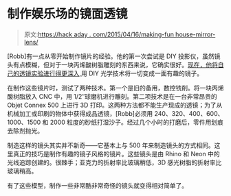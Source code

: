 # 制作娱乐场的镜面透镜

> 原文:[https://hack aday . com/2015/04/16/making-fun house-mirror-lens/](https://hackaday.com/2015/04/16/making-funhouse-mirror-lenses/)

[Robb]有一点从零开始制作镜片的经验。他的第一次尝试是 DIY 投影仪，虽然镜头有点模糊，但对于一块丙烯酸树脂雕刻的东西来说，它确实很好。[现在，他将自己的透镜实验进行得更深入](http://www.instructables.com/id/Making-Custom-Lenses/?ALLSTEPS),用 DIY 光学技术将一切变成一面有趣的镜子。

在制作这些镜片时，测试了两种技术。第一个是旧的备用，数控铣削。将一块丙烯酸树脂放入 CNC 中，用 1/2″球磨机进行雕刻。第二项技术是在一台非常昂贵的 Objet Connex 500 上进行 3D 打印。这两种方法都不能生产现成的透镜；为了从机械加工或印刷的物体中获得成品透镜，[Robb]必须用 240、320、400、600、1000、1500 和 2000 粒度的砂纸打湿沙子。经过几个小时的打磨后，零件用划痕去除剂抛光。

制造这样的镜头其实并不新奇——它基本上与 500 年来制造镜头的方式相同。这里真正的技巧是制作有趣的镜子风格的镜片。这些镜头是由 Rhino 和 Neon 中的光线追踪创建的。很棘手；亚克力的折射率比玻璃稍低，3D 感光树脂的折射率比玻璃稍高。

有了这些模型，制作一些非常酷非常奇怪的镜头就变得相对简单了。